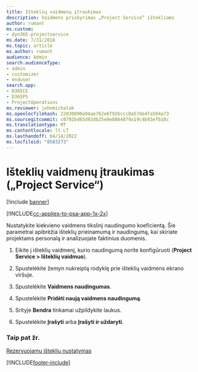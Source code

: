 ```yaml
---
title: Išteklių vaidmenų įtraukimas
description: Vaidmens priskyrimas „Project Service“ ištekliams
author: rumant
ms.custom:
- dyn365-projectservice
ms.date: 7/31/2018
ms.topic: article
ms.author: rumant
audience: Admin
search.audienceType:
- admin
- customizer
- enduser
search.app:
- D365CE
- D365PS
- ProjectOperations
ms.reviewer: johnmichalak
ms.openlocfilehash: 22830890a94ae762e6f926ccc8a57de4fa584a73
ms.sourcegitcommit: c0792bd65d92db25e0e8864879a19c4b93efb10c
ms.translationtype: MT
ms.contentlocale: lt-LT
ms.lasthandoff: 04/14/2022
ms.locfileid: "8583273"
---
```

# <a name="add-resource-roles-project-service"></a>Išteklių vaidmenų įtraukimas („Project Service“)

[!include [banner](../includes/psa-now-project-operations.md)]

[!INCLUDE[cc-applies-to-psa-app-1x-2x](../includes/cc-applies-to-psa-app-1x-2x.md)]

Nustatykite kiekvieno vaidmens tikslinį naudingumo koeficientą. Šie parametrai apibrėžia išteklių prieinamumą ir naudingumą, kai skiriate projektams personalą ir analizuojate faktinius duomenis.  
  
1.  Eikite į išteklių vaidmenį, kurio naudingumą norite konfigūruoti (**Project Service > Išteklių vaidmuo**).  
  
2.  Spustelėkite žemyn nukreiptą rodyklę prie išteklių vaidmens ekrano viršuje.  
  
3.  Spustelėkite **Vaidmens naudingumas**.  
  
4.  Spustelėkite **Pridėti naują vaidmens naudingumą**.  
  
5.  Srityje **Bendra** tinkamai užpildykite laukus.  
  
6.  Spustelėkite **Įrašyti** arba **Įrašyti ir uždaryti**.  
  
### <a name="see-also"></a>Taip pat žr.  
 [Rezervuojamų išteklių nustatymas](../psa/set-up-resources.md)


[!INCLUDE[footer-include](../includes/footer-banner.md)]
